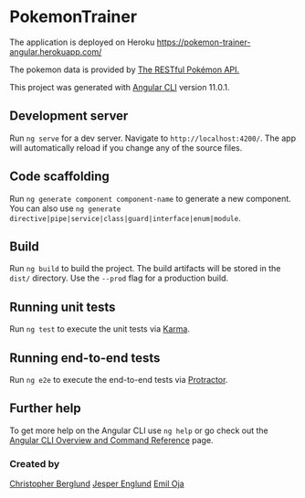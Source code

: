 # PokemonTrainer

The application is deployed on Heroku https://pokemon-trainer-angular.herokuapp.com/

The pokemon data is provided by [The RESTful Pokémon API.](https://pokeapi.co/)

This project was generated with [Angular CLI](https://github.com/angular/angular-cli) version 11.0.1.


## Development server

Run `ng serve` for a dev server. Navigate to `http://localhost:4200/`. The app will automatically reload if you change any of the source files.

## Code scaffolding

Run `ng generate component component-name` to generate a new component. You can also use `ng generate directive|pipe|service|class|guard|interface|enum|module`.

## Build

Run `ng build` to build the project. The build artifacts will be stored in the `dist/` directory. Use the `--prod` flag for a production build.

## Running unit tests

Run `ng test` to execute the unit tests via [Karma](https://karma-runner.github.io).

## Running end-to-end tests

Run `ng e2e` to execute the end-to-end tests via [Protractor](http://www.protractortest.org/).

## Further help

To get more help on the Angular CLI use `ng help` or go check out the [Angular CLI Overview and Command Reference](https://angular.io/cli) page.

### Created by

[Christopher Berglund](https://github.com/cberg9) [Jesper Englund](https://github.com/englundjesper) [Emil Oja](https://github.com/xtrmil)
